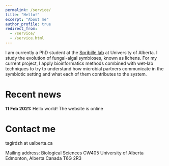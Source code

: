 ```yaml
---
permalink: /service/
title: "Hello!"
excerpt: "About me"
author_profile: true
redirect_from: 
  - /service/
  - /service.html
---
```


I am currently a PhD student at the [Spribille lab](https://spribillelab.wordpress.com) at University of Alberta. I study the evolution of fungal-algal symbioses, known as lichens. For my current project, I apply bioinformatics methods combined with wet-lab techniques to try to understand how microbial partners communicate in the symbiotic setting and what each of them contributes to the system.

Recent news
======
**11 Feb 2021:** Hello world! The website is online

Contact me
======
tagirdzh at ualberta.ca

Mailing address: 
Biological Sciences CW405
University of Alberta
Edmonton, Alberta
Canada T6G 2R3
